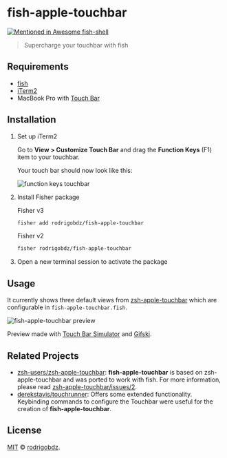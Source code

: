 # fish-apple-touchbar

[![Mentioned in Awesome fish-shell](https://awesome.re/mentioned-badge.svg)](https://github.com/jorgebucaran/awesome-fish-shell)

> Supercharge your touchbar with fish

## Requirements

- [fish](https://github.com/fish-shell/fish-shell)
- [iTerm2](https://iterm2.com)
- MacBook Pro with [Touch Bar](https://developer.apple.com/macos/touch-bar)

## Installation

1. Set up iTerm2

   Go to **View > Customize Touch Bar** and drag the **Function Keys** (F1) item to your touchbar.

   Your touch bar should now look like this:

   ![function keys touchbar](./assets/iterm2-touchbar-function-module.png)

1. Install Fisher package

   Fisher v3

   ```sh
   fisher add rodrigobdz/fish-apple-touchbar
   ```
   
   Fisher v2
   
   ```sh
   fisher rodrigobdz/fish-apple-touchbar
   ```

1. Open a new terminal session to activate the package

## Usage

It currently shows three default views from [zsh-apple-touchbar](https://github.com/zsh-users/zsh-apple-touchbar) which are configurable in `fish-apple-touchbar.fish`.

![fish-apple-touchbar preview](./assets/preview.gif)

Preview made with [Touch Bar Simulator](https://github.com/sindresorhus/touch-bar-simulator) and [Gifski](https://github.com/sindresorhus/gifski-app).

## Related Projects

- [zsh-users/zsh-apple-touchbar](https://github.com/zsh-users/zsh-apple-touchbar): **fish-apple-touchbar** is based on zsh-apple-touchbar and was ported to work with fish. For more information, please read [zsh-apple-touchbar/issues/2](https://github.com/zsh-users/zsh-apple-touchbar/issues/2).
- [derekstavis/touchrunner](https://github.com/derekstavis/touchrunner): Offers some extended functionality. Keybinding commands to configure the Touchbar were useful for the creation of **fish-apple-touchbar**.

## License

[MIT](LICENSE) © [rodrigobdz](https://rodrigobdz.github.io/).
